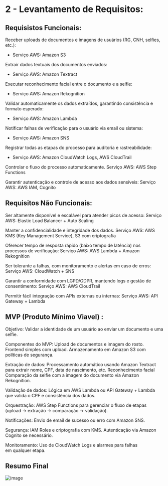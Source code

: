 # 2 - Levantamento de Requisitos: 

##  Requisistos Funcionais:


Receber uploads de documentos e imagens de usuários (RG, CNH, selfies, etc.):
 - Serviço AWS: Amazon S3

Extrair dados textuais dos documentos enviados:
 - Serviço AWS: Amazon Textract

Executar reconhecimento facial entre o documento e a selfie:
 - Serviço AWS: Amazon Rekognition

Validar automaticamente os dados extraídos, garantindo consistência e formato esperado:
 - Serviço AWS: Amazon Lambda 

Notificar falhas de verificação para o usuário via email ou sistema:
 - Serviço AWS:  Amazon SNS

Registrar todas as etapas do processo para auditoria e rastreabilidade:
 - Serviço AWS: Amazon CloudWatch Logs, AWS CloudTrail

Controlar o fluxo do processo automaticamente.
  Serviço AWS: AWS Step Functions 

Garantir autenticação e controle de acesso aos dados sensíveis:
  Serviço AWS: AWS IAM, Cognito

## Requisitos Não Funcionais: 
Ser altamente disponível e escalável para atender picos de acesso:
  Serviço AWS: Elastic Load Balancer + Auto Scaling

Manter a confidencialidade e integridade dos dados.
  Serviço AWS: AWS KMS (Key Management Service), S3 com criptografia

Oferecer tempo de resposta rápido (baixo tempo de latência) nos processos de verificação:
  Serviço AWS: AWS Lambda + Amazon Rekognition
  
Ser tolerante a falhas, com monitoramento e alertas em caso de erros:
  Serviço AWS: CloudWatch + SNS

Garantir a conformidade com LGPD/GDPR, mantendo logs e gestão de consentimento:
  Serviço AWS: AWS CloudTrail
  
Permitir fácil integração com APIs externas ou internas:
  Serviço AWS: API Gateway + Lambda

## MVP (Produto Mínimo Viavel) :

Objetivo: Validar a identidade de um usuário ao enviar um documento e uma selfie.

Componentes do MVP:
  Upload de documentos e imagem do rosto.
  Frontend simples com upload.
  Armazenamento em Amazon S3 com políticas de segurança.

Extração de dados:
  Processamento automático usando Amazon Textract para extrair nome, CPF, data de nascimento, etc.
  Reconhecimento facial
  Comparação da selfie com a imagem do documento via Amazon Rekognition.

Validação de dados:
  Lógica em AWS Lambda ou API Gateway + Lambda que valida o CPF e consistência dos dados.

Orquestração:
  AWS Step Functions para gerenciar o fluxo de etapas (upload → extração → comparação → validação).

Notificações:
  Envio de email de sucesso ou erro com Amazon SNS.

Segurança:
  IAM Roles e criptografia com KMS.
  Autenticação via Amazon Cognito se necessário.

Monitoramento:
  Uso de CloudWatch Logs e alarmes para falhas em qualquer etapa.

## Resumo Final

![image](https://github.com/user-attachments/assets/a1d27f87-2e5e-4f30-a9d1-0cc43d0793b1)
